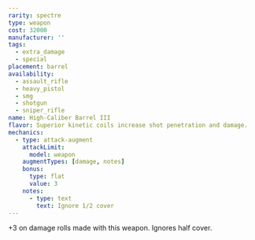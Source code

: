 ```yaml
---
rarity: spectre
type: weapon
cost: 32000
manufacturer: ''
tags:
  - extra_damage
  - special
placement: barrel
availability:
  - assault_rifle
  - heavy_pistol
  - smg
  - shotgun
  - sniper_rifle
name: High-Caliber Barrel III
flavor: Superior kinetic coils increase shot penetration and damage.
mechanics:
  - type: attack-augment
    attackLimit:
      model: weapon
    augmentTypes: [damage, notes]
    bonus:
      type: flat
      value: 3
    notes:
      - type: text
        text: Ignore 1/2 cover
---
```

+3 on damage rolls made with this weapon. Ignores half cover.

